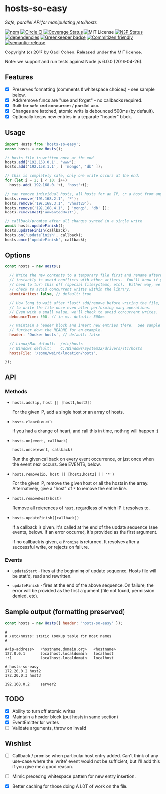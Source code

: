 # hosts-so-easy

*Safe, parallel API for manipulating /etc/hosts*

[![npm](https://img.shields.io/npm/v/node-hosts-so-easy.svg?maxAge=2592000)](https://www.npmjs.com/package/node-hosts-so-easy)
[![Circle CI](https://circleci.com/gh/gadicc/node-hosts-so-easy.svg?style=shield)](https://circleci.com/gh/gadicc/node-hosts-so-easy)
[![Coverage Status](https://coveralls.io/repos/github/gadicc/node-hosts-so-easy/badge.svg?branch=master)](https://coveralls.io/github/gadicc/node-hosts-so-easy?branch=master)
![MIT License](https://img.shields.io/badge/license-MIT-blue.svg)
[![NSP Status](https://nodesecurity.io/orgs/dwyl/projects/1047e39b-0d4a-45ff-af65-c04afc41fc20/badge)](https://nodesecurity.io/orgs/dwyl/projects/1047e39b-0d4a-45ff-af65-c04afc41fc20)
[![dependencies](https://david-dm.org/gadicc/node-hosts-so-easy.svg)](https://david-dm.org/gadicc/node-hosts-so-easy)
[![Greenkeeper badge](https://badges.greenkeeper.io/gadicc/node-hosts-so-easy.svg)](https://greenkeeper.io/)
[![Commitizen friendly](https://img.shields.io/badge/commitizen-friendly-brightgreen.svg)](http://commitizen.github.io/cz-cli/)
[![semantic-release](https://img.shields.io/badge/%20%20%F0%9F%93%A6%F0%9F%9A%80-semantic--release-e10079.svg?style=plastic)](https://github.com/semantic-release/semantic-release)

Copyright (c) 2017 by Gadi Cohen.  Released under the MIT license.

Note: we support and run tests against Node.js 6.0.0 (2016-04-26).

## Features

  * [X] Preserves formatting (comments & whitespace choices) - see sample below.
  * [X] Add/remove funcs are "use and forget" - no callbacks required.
  * [X] Built for safe and concurrent / parallel use.
  * [X] Changes are batched, atomic write is debounced 500ms (by default).
  * [X] Optionally keeps new entries in a separate "header" block.

## Usage

```js
import Hosts from 'hosts-so-easy';
const hosts = new Hosts();

// hosts file is written once at the end
hosts.add('192.168.0.1', 'www');
hosts.add('192.168.1.1', [ 'mongo', 'db' ]);

// this is completely safe, only one write occurs at the end.
for (let i = 2; i < 10; i++)
  hosts.add('192.168.0.'+i, 'host'+i);

// can remove individual hosts, all hosts for an IP, or a host from any IP
hosts.remove('192.168.2.1', '*');
hosts.remove('192.168.3.1', 'vhost20');
hosts.remove('192.168.4.1', [ 'mongo', 'db' ]);
hosts.removeHost('unwantedHost');

// callback/promise after all changes synced in a single write
await hosts.updateFinish();
hosts.updateFinish(callback);
hosts.on('updateFinish', callback);
hosts.once('updateFinish', callback);
```

## Options

```js
const hosts = new Hosts({

  // Write the new contents to a temporary file first and rename afterwards
  // instantly to avoid conflicts with other writers.  You'll know if you
  // need to turn this off (special filesystems, etc).  Either way, we always
  // check to avoid concurrent writes within the library.
  atomicWrites: false, // default: true

  // How long to wait after *last* add/remove before writing the file,
  // to write the file once even after performing many operations.
  // Even with a small value, we'll check to avoid concurrent writes.
  debounceTime: 500, // in ms, default: 500ms

  // Maintain a header block and insert new entries there.  See sample output
  // further down the README for an example.
  header: 'Docker hosts', // default: false

  // Linux/Mac default:  /etc/hosts
  // Windows default:    C:/Windows/System32/drivers/etc/hosts
  hostsFile: '/some/weird/location/hosts',

});
```

## API

### Methods

* `hosts.add(ip, host || [host1,host2])`

  For the given IP, add a single host or an array of hosts.

* `hosts.clearQueue()`

  If you had a change of heart, and call this in time, nothing will happen :)

* `hosts.on(event, callback)`

  `hosts.once(event, callback)`

  Run the given callback on every event occurrence, or just once when the event
  next occurs.  See EVENTS, below.

* `hosts.remove(ip, host || [host1,host2] || '*')`

  For the given IP, remove the given host or all the hosts in the array.
  Alternatively, give a "host" of `*` to remove the entire line.

* `hosts.removeHost(host)`

  Remove all references of `host`, regardless of which IP it resolves to.

* `hosts.updateFinish([callback])`

  If a callback is given, it's called at the end of the update sequence (see
  events, below).  If an error occurred, it's provided as the first argument.

  If no callback is given, a `Promise` is returned.  It resolves after a
  successful write, or rejects on failure.

### Events

* `updateStart` - fires at the beginning of update sequence.  Hosts file will
  be stat'd, read and rewritten.

* `updateFinish` - fires at the end of the above sequence.  On failure, the
  error will be provided as the first argument (file not found, permission
  denied, etc).

## Sample output (formatting preserved)

```js
const hosts = new Hosts({ header: 'hosts-so-easy' });
```

```
#
# /etc/hosts: static lookup table for host names
#

#<ip-address>   <hostname.domain.org>   <hostname>
127.0.0.1       localhost.localdomain   localhost
::1             localhost.localdomain   localhost

# hosts-so-easy
172.20.0.2 host2
172.20.0.3 host3

192.168.0.2     server2
```

## TODO

  * [X] Ability to turn off atomic writes
  * [X] Maintain a header block (put hosts in same section)
  * [X] EventEmitter for writes
  * [ ] Validate arguments, throw on invalid

## Wishlist

  * [ ] Callback / promise when particular host entry added.  Can't think of
        any use-case where the 'write' event would not be sufficient, but I'll
        add this if you give me a good reason.

  * [ ] Mimic preceding whitespace pattern for new entry insertion.

  * [X] Better caching for those doing A LOT of work on the file.
